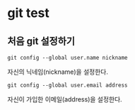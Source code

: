 # git test

## 처음 git 설정하기

```
git config --global user.name nickname
```
자신의 닉네임(nickname)을 설정한다.
```
git config --global user.email address
```
자신이 가입한 이메일(address)을 설정한다.
